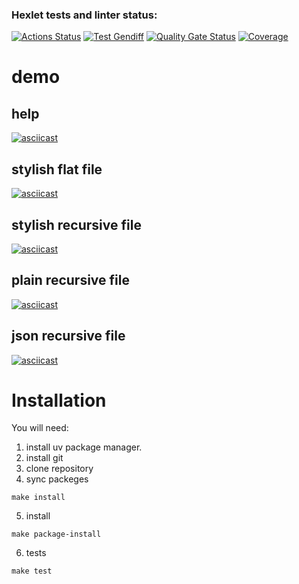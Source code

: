 ### Hexlet tests and linter status:
[![Actions Status](https://github.com/volkbav/python-project-50/actions/workflows/hexlet-check.yml/badge.svg)](https://github.com/volkbav/python-project-50/actions) [![Test Gendiff](https://github.com/volkbav/python-project-50/actions/workflows/test_gendiff.yml/badge.svg)](https://github.com/volkbav/python-project-50/actions/workflows/test_gendiff.yml) [![Quality Gate Status](https://sonarcloud.io/api/project_badges/measure?project=volkbav_python-project-50&metric=alert_status)](https://sonarcloud.io/summary/new_code?id=volkbav_python-project-50) [![Coverage](https://sonarcloud.io/api/project_badges/measure?project=volkbav_python-project-50&metric=coverage)](https://sonarcloud.io/summary/new_code?id=volkbav_python-project-50)

# demo
## help
[![asciicast](https://asciinema.org/a/EMojoDu2gVXMtpPXREJhaS9ml.svg)](https://asciinema.org/a/EMojoDu2gVXMtpPXREJhaS9ml)
## stylish flat file
[![asciicast](https://asciinema.org/a/FtjhzXaZmHMsX0rlfK1t5p93T.svg)](https://asciinema.org/a/FtjhzXaZmHMsX0rlfK1t5p93T)
## stylish recursive file
[![asciicast](https://asciinema.org/a/RWQNJdwC1vYBOZmu2eBSMPTB3.svg)](https://asciinema.org/a/RWQNJdwC1vYBOZmu2eBSMPTB3)
## plain recursive file
[![asciicast](https://asciinema.org/a/dp3CAqc6Fz4c8VhkK2l58gbs9.svg)](https://asciinema.org/a/dp3CAqc6Fz4c8VhkK2l58gbs9)

## json recursive file
[![asciicast](https://asciinema.org/a/QX8QmMlCTp4BfFUfCv5vOolMC.svg)](https://asciinema.org/a/QX8QmMlCTp4BfFUfCv5vOolMC)

# Installation
You will need:
1. install uv package manager.
2. install git 
3. clone repository
4. sync packeges
```
make install
```
5. install
```
make package-install
```
6. tests
```
make test
```